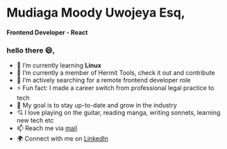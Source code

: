 # Mudiaga Moody Uwojeya Esq, 
#### Frontend Developer - React

<!--
**moody2times/moody2times** is a ✨ _special_ ✨ repository because its `README.md` (this file) appears on your GitHub profile.
-->

### hello there :smile:,

- 🌱 I’m currently learning **Linux**
- 👯 I’m currently a member of Hermit Tools, check it out and contribute
- 🤔 I’m actively searching for a remote frontend developer role
- ⚡ Fun fact: I made a career switch from professional legal practice to tech
- 🎯 My goal is to stay up-to-date and grow in the industry
- 💘 I love playing on the guitar, reading manga, writing sonnets, learning new tech etc
- 📫 Reach me via [mail](mailto:moody.mudiaga@gmail.com)
- 🌍 Connect with me on [LinkedIn](https://www.linkedin.com/in/mudiaga-moody-uwojeya)

